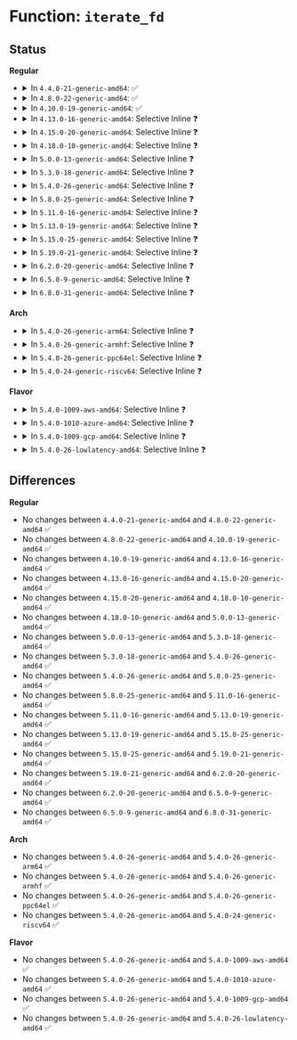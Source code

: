 # Function: <code>iterate_fd</code>

## Status
<b>Regular</b>
<ul>
<li>
<details>
<summary>In <code>4.4.0-21-generic-amd64</code>: ✅</summary>

```c
int iterate_fd(struct files_struct * files, unsigned int n, int (*)(const void *, struct file *, unsigned int) f, const void * p)
```

```json
{
  "name": "iterate_fd",
  "collision_type": "Unique Global",
  "inline_type": "No",
  "funcs": [
    {
      "addr": 18446744071581113248,
      "name": "iterate_fd",
      "external": true,
      "loc": "fs/file.c:960",
      "file": "fs/file.c",
      "inline": "seen, unknown",
      "caller_inline": [],
      "caller_func": [
        "security/apparmor/file.c:aa_inherit_files",
        "security/apparmor/file.c:aa_inherit_files",
        "drivers/tty/tty_io.c:__do_SAK",
        "net/core/netprio_cgroup.c:net_prio_attach",
        "net/core/netclassid_cgroup.c:update_classid"
      ]
    }
  ],
  "symbols": [
    {
      "addr": 18446744071581113248,
      "name": "iterate_fd",
      "section": ".text",
      "bind": "STB_GLOBAL",
      "size": 126
    }
  ]
}
```
</details>
</li>
<li>
<details>
<summary>In <code>4.8.0-22-generic-amd64</code>: ✅</summary>

```c
int iterate_fd(struct files_struct * files, unsigned int n, int (*)(const void *, struct file *, unsigned int) f, const void * p)
```

```json
{
  "name": "iterate_fd",
  "collision_type": "Unique Global",
  "inline_type": "No",
  "funcs": [
    {
      "addr": 18446744071581278976,
      "name": "iterate_fd",
      "external": true,
      "loc": "fs/file.c:966",
      "file": "fs/file.c",
      "inline": "seen, unknown",
      "caller_inline": [],
      "caller_func": [
        "security/apparmor/file.c:aa_inherit_files",
        "security/apparmor/file.c:aa_inherit_files",
        "drivers/tty/tty_io.c:__do_SAK",
        "net/core/netprio_cgroup.c:net_prio_attach",
        "net/core/netclassid_cgroup.c:update_classid"
      ]
    }
  ],
  "symbols": [
    {
      "addr": 18446744071581278976,
      "name": "iterate_fd",
      "section": ".text",
      "bind": "STB_GLOBAL",
      "size": 128
    }
  ]
}
```
</details>
</li>
<li>
<details>
<summary>In <code>4.10.0-19-generic-amd64</code>: ✅</summary>

```c
int iterate_fd(struct files_struct * files, unsigned int n, int (*)(const void *, struct file *, unsigned int) f, const void * p)
```

```json
{
  "name": "iterate_fd",
  "collision_type": "Unique Global",
  "inline_type": "No",
  "funcs": [
    {
      "addr": 18446744071581357424,
      "name": "iterate_fd",
      "external": true,
      "loc": "fs/file.c:966",
      "file": "fs/file.c",
      "inline": "seen, unknown",
      "caller_inline": [],
      "caller_func": [
        "security/apparmor/file.c:aa_inherit_files",
        "security/apparmor/file.c:aa_inherit_files",
        "drivers/tty/tty_io.c:__do_SAK",
        "net/core/netprio_cgroup.c:net_prio_attach",
        "net/core/netclassid_cgroup.c:write_classid",
        "net/core/netclassid_cgroup.c:cgrp_attach"
      ]
    }
  ],
  "symbols": [
    {
      "addr": 18446744071581357424,
      "name": "iterate_fd",
      "section": ".text",
      "bind": "STB_GLOBAL",
      "size": 128
    }
  ]
}
```
</details>
</li>
<li>
<details>
<summary>In <code>4.13.0-16-generic-amd64</code>: Selective Inline ❓</summary>

```c
int iterate_fd(struct files_struct * files, unsigned int n, int (*)(const void *, struct file *, unsigned int) f, const void * p)
```

```json
{
  "name": "iterate_fd",
  "collision_type": "Unique Global",
  "inline_type": "Selective",
  "funcs": [
    {
      "addr": 18446744071581414208,
      "name": "iterate_fd",
      "external": true,
      "loc": "fs/file.c:952",
      "file": "fs/file.c",
      "inline": "not declared, inlined",
      "caller_inline": [],
      "caller_func": [
        "security/apparmor/file.c:aa_inherit_files",
        "security/apparmor/file.c:aa_inherit_files",
        "net/core/netprio_cgroup.c:net_prio_attach",
        "net/core/netclassid_cgroup.c:write_classid",
        "net/core/netclassid_cgroup.c:cgrp_attach"
      ]
    }
  ],
  "symbols": [
    {
      "addr": 18446744071581414208,
      "name": "iterate_fd",
      "section": ".text",
      "bind": "STB_GLOBAL",
      "size": 132
    }
  ]
}
```
</details>
</li>
<li>
<details>
<summary>In <code>4.15.0-20-generic-amd64</code>: Selective Inline ❓</summary>

```c
int iterate_fd(struct files_struct * files, unsigned int n, int (*)(const void *, struct file *, unsigned int) f, const void * p)
```

```json
{
  "name": "iterate_fd",
  "collision_type": "Unique Global",
  "inline_type": "Selective",
  "funcs": [
    {
      "addr": 18446744071581555824,
      "name": "iterate_fd",
      "external": true,
      "loc": "fs/file.c:955",
      "file": "fs/file.c",
      "inline": "not declared, inlined",
      "caller_inline": [],
      "caller_func": [
        "security/apparmor/file.c:aa_inherit_files",
        "security/apparmor/file.c:aa_inherit_files",
        "net/core/netprio_cgroup.c:net_prio_attach",
        "net/core/netclassid_cgroup.c:write_classid",
        "net/core/netclassid_cgroup.c:cgrp_attach"
      ]
    }
  ],
  "symbols": [
    {
      "addr": 18446744071581555824,
      "name": "iterate_fd",
      "section": ".text",
      "bind": "STB_GLOBAL",
      "size": 134
    }
  ]
}
```
</details>
</li>
<li>
<details>
<summary>In <code>4.18.0-10-generic-amd64</code>: Selective Inline ❓</summary>

```c
int iterate_fd(struct files_struct * files, unsigned int n, int (*)(const void *, struct file *, unsigned int) f, const void * p)
```

```json
{
  "name": "iterate_fd",
  "collision_type": "Unique Global",
  "inline_type": "Selective",
  "funcs": [
    {
      "addr": 18446744071581711584,
      "name": "iterate_fd",
      "external": true,
      "loc": "fs/file.c:961",
      "file": "fs/file.c",
      "inline": "not declared, inlined",
      "caller_inline": [],
      "caller_func": [
        "security/apparmor/file.c:aa_inherit_files",
        "security/apparmor/file.c:aa_inherit_files",
        "net/core/netprio_cgroup.c:net_prio_attach",
        "net/core/netclassid_cgroup.c:write_classid",
        "net/core/netclassid_cgroup.c:cgrp_attach"
      ]
    }
  ],
  "symbols": [
    {
      "addr": 18446744071581711584,
      "name": "iterate_fd",
      "section": ".text",
      "bind": "STB_GLOBAL",
      "size": 130
    }
  ]
}
```
</details>
</li>
<li>
<details>
<summary>In <code>5.0.0-13-generic-amd64</code>: Selective Inline ❓</summary>

```c
int iterate_fd(struct files_struct * files, unsigned int n, int (*)(const void *, struct file *, unsigned int) f, const void * p)
```

```json
{
  "name": "iterate_fd",
  "collision_type": "Unique Global",
  "inline_type": "Selective",
  "funcs": [
    {
      "addr": 18446744071581797904,
      "name": "iterate_fd",
      "external": true,
      "loc": "fs/file.c:991",
      "file": "fs/file.c",
      "inline": "not declared, inlined",
      "caller_inline": [],
      "caller_func": [
        "security/apparmor/file.c:aa_inherit_files",
        "security/apparmor/file.c:aa_inherit_files",
        "net/core/netprio_cgroup.c:net_prio_attach",
        "net/core/netclassid_cgroup.c:write_classid",
        "net/core/netclassid_cgroup.c:cgrp_attach"
      ]
    }
  ],
  "symbols": [
    {
      "addr": 18446744071581797904,
      "name": "iterate_fd",
      "section": ".text",
      "bind": "STB_GLOBAL",
      "size": 130
    }
  ]
}
```
</details>
</li>
<li>
<details>
<summary>In <code>5.3.0-18-generic-amd64</code>: Selective Inline ❓</summary>

```c
int iterate_fd(struct files_struct * files, unsigned int n, int (*)(const void *, struct file *, unsigned int) f, const void * p)
```

```json
{
  "name": "iterate_fd",
  "collision_type": "Unique Global",
  "inline_type": "Selective",
  "funcs": [
    {
      "addr": 18446744071581916736,
      "name": "iterate_fd",
      "external": true,
      "loc": "fs/file.c:997",
      "file": "fs/file.c",
      "inline": "not declared, inlined",
      "caller_inline": [],
      "caller_func": [
        "security/apparmor/file.c:aa_inherit_files",
        "security/apparmor/file.c:aa_inherit_files",
        "net/core/netprio_cgroup.c:net_prio_attach",
        "net/core/netclassid_cgroup.c:write_classid",
        "net/core/netclassid_cgroup.c:cgrp_attach"
      ]
    }
  ],
  "symbols": [
    {
      "addr": 18446744071581916736,
      "name": "iterate_fd",
      "section": ".text",
      "bind": "STB_GLOBAL",
      "size": 135
    }
  ]
}
```
</details>
</li>
<li>
<details>
<summary>In <code>5.4.0-26-generic-amd64</code>: Selective Inline ❓</summary>

```c
int iterate_fd(struct files_struct * files, unsigned int n, int (*)(const void *, struct file *, unsigned int) f, const void * p)
```

```json
{
  "name": "iterate_fd",
  "collision_type": "Unique Global",
  "inline_type": "Selective",
  "funcs": [
    {
      "addr": 18446744071581989120,
      "name": "iterate_fd",
      "external": true,
      "loc": "fs/file.c:997",
      "file": "fs/file.c",
      "inline": "not declared, inlined",
      "caller_inline": [],
      "caller_func": [
        "security/apparmor/file.c:aa_inherit_files",
        "security/apparmor/file.c:aa_inherit_files",
        "net/core/netprio_cgroup.c:net_prio_attach",
        "net/core/netclassid_cgroup.c:update_classid_task"
      ]
    }
  ],
  "symbols": [
    {
      "addr": 18446744071581989120,
      "name": "iterate_fd",
      "section": ".text",
      "bind": "STB_GLOBAL",
      "size": 135
    }
  ]
}
```
</details>
</li>
<li>
<details>
<summary>In <code>5.8.0-25-generic-amd64</code>: Selective Inline ❓</summary>

```c
int iterate_fd(struct files_struct * files, unsigned int n, int (*)(const void *, struct file *, unsigned int) f, const void * p)
```

```json
{
  "name": "iterate_fd",
  "collision_type": "Unique Global",
  "inline_type": "Selective",
  "funcs": [
    {
      "addr": 18446744071582222864,
      "name": "iterate_fd",
      "external": true,
      "loc": "fs/file.c:1022",
      "file": "fs/file.c",
      "inline": "not declared, inlined",
      "caller_inline": [],
      "caller_func": [
        "security/selinux/hooks.c:selinux_bprm_committing_creds",
        "security/selinux/hooks.c:selinux_bprm_committing_creds",
        "security/apparmor/file.c:aa_inherit_files",
        "security/apparmor/file.c:aa_inherit_files",
        "net/core/netprio_cgroup.c:net_prio_attach",
        "net/core/netclassid_cgroup.c:update_classid_task"
      ]
    }
  ],
  "symbols": [
    {
      "addr": 18446744071582222864,
      "name": "iterate_fd",
      "section": ".text",
      "bind": "STB_GLOBAL",
      "size": 135
    }
  ]
}
```
</details>
</li>
<li>
<details>
<summary>In <code>5.11.0-16-generic-amd64</code>: Selective Inline ❓</summary>

```c
int iterate_fd(struct files_struct * files, unsigned int n, int (*)(const void *, struct file *, unsigned int) f, const void * p)
```

```json
{
  "name": "iterate_fd",
  "collision_type": "Unique Global",
  "inline_type": "Selective",
  "funcs": [
    {
      "addr": 18446744071582270608,
      "name": "iterate_fd",
      "external": true,
      "loc": "fs/file.c:1210",
      "file": "fs/file.c",
      "inline": "not declared, inlined",
      "caller_inline": [],
      "caller_func": [
        "security/selinux/hooks.c:selinux_bprm_committing_creds",
        "security/selinux/hooks.c:selinux_bprm_committing_creds",
        "security/apparmor/file.c:aa_inherit_files",
        "security/apparmor/file.c:aa_inherit_files",
        "net/core/netprio_cgroup.c:net_prio_attach",
        "net/core/netclassid_cgroup.c:update_classid_task"
      ]
    }
  ],
  "symbols": [
    {
      "addr": 18446744071582270608,
      "name": "iterate_fd",
      "section": ".text",
      "bind": "STB_GLOBAL",
      "size": 135
    }
  ]
}
```
</details>
</li>
<li>
<details>
<summary>In <code>5.13.0-19-generic-amd64</code>: Selective Inline ❓</summary>

```c
int iterate_fd(struct files_struct * files, unsigned int n, int (*)(const void *, struct file *, unsigned int) f, const void * p)
```

```json
{
  "name": "iterate_fd",
  "collision_type": "Unique Global",
  "inline_type": "Selective",
  "funcs": [
    {
      "addr": 18446744071582296112,
      "name": "iterate_fd",
      "external": true,
      "loc": "fs/file.c:1221",
      "file": "fs/file.c",
      "inline": "not declared, inlined",
      "caller_inline": [],
      "caller_func": [
        "security/selinux/hooks.c:selinux_bprm_committing_creds",
        "security/selinux/hooks.c:selinux_bprm_committing_creds",
        "security/apparmor/file.c:aa_inherit_files",
        "security/apparmor/file.c:aa_inherit_files",
        "net/core/netprio_cgroup.c:net_prio_attach",
        "net/core/netclassid_cgroup.c:write_classid",
        "net/core/netclassid_cgroup.c:cgrp_attach"
      ]
    }
  ],
  "symbols": [
    {
      "addr": 18446744071582296112,
      "name": "iterate_fd",
      "section": ".text",
      "bind": "STB_GLOBAL",
      "size": 131
    }
  ]
}
```
</details>
</li>
<li>
<details>
<summary>In <code>5.15.0-25-generic-amd64</code>: Selective Inline ❓</summary>

```c
int iterate_fd(struct files_struct * files, unsigned int n, int (*)(const void *, struct file *, unsigned int) f, const void * p)
```

```json
{
  "name": "iterate_fd",
  "collision_type": "Unique Global",
  "inline_type": "Selective",
  "funcs": [
    {
      "addr": 18446744071582615008,
      "name": "iterate_fd",
      "external": true,
      "loc": "fs/file.c:1287",
      "file": "fs/file.c",
      "inline": "not declared, inlined",
      "caller_inline": [],
      "caller_func": [
        "security/selinux/hooks.c:selinux_bprm_committing_creds",
        "security/selinux/hooks.c:selinux_bprm_committing_creds",
        "security/apparmor/file.c:aa_inherit_files",
        "security/apparmor/file.c:aa_inherit_files",
        "net/core/netprio_cgroup.c:net_prio_attach",
        "net/core/netclassid_cgroup.c:update_classid_task"
      ]
    }
  ],
  "symbols": [
    {
      "addr": 18446744071582615008,
      "name": "iterate_fd",
      "section": ".text",
      "bind": "STB_GLOBAL",
      "size": 131
    }
  ]
}
```
</details>
</li>
<li>
<details>
<summary>In <code>5.19.0-21-generic-amd64</code>: Selective Inline ❓</summary>

```c
int iterate_fd(struct files_struct * files, unsigned int n, int (*)(const void *, struct file *, unsigned int) f, const void * p)
```

```json
{
  "name": "iterate_fd",
  "collision_type": "Unique Global",
  "inline_type": "Selective",
  "funcs": [
    {
      "addr": 18446744071583149008,
      "name": "iterate_fd",
      "external": true,
      "loc": "fs/file.c:1289",
      "file": "fs/file.c",
      "inline": "not declared, inlined",
      "caller_inline": [],
      "caller_func": [
        "security/selinux/hooks.c:selinux_bprm_committing_creds",
        "security/selinux/hooks.c:selinux_bprm_committing_creds",
        "security/apparmor/file.c:aa_inherit_files",
        "security/apparmor/file.c:aa_inherit_files",
        "drivers/tty/tty_io.c:__do_SAK",
        "net/core/netprio_cgroup.c:net_prio_attach",
        "net/core/netclassid_cgroup.c:write_classid",
        "net/core/netclassid_cgroup.c:cgrp_attach"
      ]
    }
  ],
  "symbols": [
    {
      "addr": 18446744071583149008,
      "name": "iterate_fd",
      "section": ".text",
      "bind": "STB_GLOBAL",
      "size": 155
    }
  ]
}
```
</details>
</li>
<li>
<details>
<summary>In <code>6.2.0-20-generic-amd64</code>: Selective Inline ❓</summary>

```c
int iterate_fd(struct files_struct * files, unsigned int n, int (*)(const void *, struct file *, unsigned int) f, const void * p)
```

```json
{
  "name": "iterate_fd",
  "collision_type": "Unique Global",
  "inline_type": "Selective",
  "funcs": [
    {
      "addr": 18446744071583721776,
      "name": "iterate_fd",
      "external": true,
      "loc": "fs/file.c:1299",
      "file": "fs/file.c",
      "inline": "not declared, inlined",
      "caller_inline": [],
      "caller_func": [
        "security/selinux/hooks.c:selinux_bprm_committing_creds",
        "security/selinux/hooks.c:selinux_bprm_committing_creds",
        "security/apparmor/file.c:aa_inherit_files",
        "security/apparmor/file.c:aa_inherit_files",
        "drivers/tty/tty_io.c:__do_SAK",
        "net/core/netprio_cgroup.c:net_prio_attach",
        "net/core/netclassid_cgroup.c:write_classid",
        "net/core/netclassid_cgroup.c:cgrp_attach"
      ]
    }
  ],
  "symbols": [
    {
      "addr": 18446744071583721776,
      "name": "iterate_fd",
      "section": ".text",
      "bind": "STB_GLOBAL",
      "size": 155
    }
  ]
}
```
</details>
</li>
<li>
<details>
<summary>In <code>6.5.0-9-generic-amd64</code>: Selective Inline ❓</summary>

```c
int iterate_fd(struct files_struct * files, unsigned int n, int (*)(const void *, struct file *, unsigned int) f, const void * p)
```

```json
{
  "name": "iterate_fd",
  "collision_type": "Unique Global",
  "inline_type": "Selective",
  "funcs": [
    {
      "addr": 18446744071583938800,
      "name": "iterate_fd",
      "external": true,
      "loc": "fs/file.c:1314",
      "file": "fs/file.c",
      "inline": "not declared, inlined",
      "caller_inline": [],
      "caller_func": [
        "security/selinux/hooks.c:selinux_bprm_committing_creds",
        "security/selinux/hooks.c:selinux_bprm_committing_creds",
        "security/apparmor/file.c:aa_inherit_files",
        "security/apparmor/file.c:aa_inherit_files",
        "drivers/tty/tty_io.c:__do_SAK",
        "net/core/netprio_cgroup.c:net_prio_attach",
        "net/core/netclassid_cgroup.c:write_classid",
        "net/core/netclassid_cgroup.c:cgrp_attach"
      ]
    }
  ],
  "symbols": [
    {
      "addr": 18446744071583938800,
      "name": "iterate_fd",
      "section": ".text",
      "bind": "STB_GLOBAL",
      "size": 168
    }
  ]
}
```
</details>
</li>
<li>
<details>
<summary>In <code>6.8.0-31-generic-amd64</code>: Selective Inline ❓</summary>

```c
int iterate_fd(struct files_struct * files, unsigned int n, int (*)(const void *, struct file *, unsigned int) f, const void * p)
```

```json
{
  "name": "iterate_fd",
  "collision_type": "Unique Global",
  "inline_type": "Selective",
  "funcs": [
    {
      "addr": 18446744071584145440,
      "name": "iterate_fd",
      "external": true,
      "loc": "fs/file.c:1442",
      "file": "fs/file.c",
      "inline": "not declared, inlined",
      "caller_inline": [],
      "caller_func": [
        "security/selinux/hooks.c:selinux_bprm_committing_creds",
        "security/selinux/hooks.c:selinux_bprm_committing_creds",
        "security/apparmor/file.c:aa_inherit_files",
        "security/apparmor/file.c:aa_inherit_files",
        "drivers/tty/tty_io.c:__do_SAK",
        "net/core/netprio_cgroup.c:net_prio_attach",
        "net/core/netclassid_cgroup.c:update_classid_task"
      ]
    }
  ],
  "symbols": [
    {
      "addr": 18446744071584145440,
      "name": "iterate_fd",
      "section": ".text",
      "bind": "STB_GLOBAL",
      "size": 168
    }
  ]
}
```
</details>
</li>
</ul>
<b>Arch</b>
<ul>
<li>
<details>
<summary>In <code>5.4.0-26-generic-arm64</code>: Selective Inline ❓</summary>

```c
int iterate_fd(struct files_struct * files, unsigned int n, int (*)(const void *, struct file *, unsigned int) f, const void * p)
```

```json
{
  "name": "iterate_fd",
  "collision_type": "Unique Global",
  "inline_type": "Selective",
  "funcs": [
    {
      "addr": 18446603336493503168,
      "name": "iterate_fd",
      "external": true,
      "loc": "fs/file.c:997",
      "file": "fs/file.c",
      "inline": "not declared, inlined",
      "caller_inline": [],
      "caller_func": [
        "security/apparmor/file.c:aa_inherit_files",
        "security/apparmor/file.c:aa_inherit_files",
        "net/core/netprio_cgroup.c:net_prio_attach",
        "net/core/netclassid_cgroup.c:update_classid_task"
      ]
    }
  ],
  "symbols": [
    {
      "addr": 18446603336493503168,
      "name": "iterate_fd",
      "section": ".text",
      "bind": "STB_GLOBAL",
      "size": 232
    }
  ]
}
```
</details>
</li>
<li>
<details>
<summary>In <code>5.4.0-26-generic-armhf</code>: Selective Inline ❓</summary>

```c
int iterate_fd(struct files_struct * files, unsigned int n, int (*)(const void *, struct file *, unsigned int) f, const void * p)
```

```json
{
  "name": "iterate_fd",
  "collision_type": "Unique Global",
  "inline_type": "Selective",
  "funcs": [
    {
      "addr": 3227060212,
      "name": "iterate_fd",
      "external": true,
      "loc": "fs/file.c:997",
      "file": "fs/file.c",
      "inline": "not declared, inlined",
      "caller_inline": [],
      "caller_func": [
        "security/apparmor/file.c:aa_inherit_files",
        "security/apparmor/file.c:aa_inherit_files",
        "net/core/netprio_cgroup.c:net_prio_attach",
        "net/core/netclassid_cgroup.c:update_classid_task"
      ]
    }
  ],
  "symbols": [
    {
      "addr": 3227060212,
      "name": "iterate_fd",
      "section": ".text",
      "bind": "STB_GLOBAL",
      "size": 156
    }
  ]
}
```
</details>
</li>
<li>
<details>
<summary>In <code>5.4.0-26-generic-ppc64el</code>: Selective Inline ❓</summary>

```c
int iterate_fd(struct files_struct * files, unsigned int n, int (*)(const void *, struct file *, unsigned int) f, const void * p)
```

```json
{
  "name": "iterate_fd",
  "collision_type": "Unique Global",
  "inline_type": "Selective",
  "funcs": [
    {
      "addr": 13835058055287066752,
      "name": "iterate_fd",
      "external": true,
      "loc": "fs/file.c:997",
      "file": "fs/file.c",
      "inline": "not declared, inlined",
      "caller_inline": [],
      "caller_func": [
        "security/apparmor/file.c:aa_inherit_files",
        "security/apparmor/file.c:aa_inherit_files",
        "security/apparmor/file.c:aa_inherit_files",
        "net/core/netprio_cgroup.c:net_prio_attach",
        "net/core/netclassid_cgroup.c:update_classid_task"
      ]
    }
  ],
  "symbols": [
    {
      "addr": 13835058055287066752,
      "name": "iterate_fd",
      "section": ".text",
      "bind": "STB_GLOBAL",
      "size": 304
    }
  ]
}
```
</details>
</li>
<li>
<details>
<summary>In <code>5.4.0-24-generic-riscv64</code>: Selective Inline ❓</summary>

```c
int iterate_fd(struct files_struct * files, unsigned int n, int (*)(const void *, struct file *, unsigned int) f, const void * p)
```

```json
{
  "name": "iterate_fd",
  "collision_type": "Unique Global",
  "inline_type": "Selective",
  "funcs": [
    {
      "addr": 18446743936273175492,
      "name": "iterate_fd",
      "external": true,
      "loc": "fs/file.c:997",
      "file": "fs/file.c",
      "inline": "not declared, inlined",
      "caller_inline": [],
      "caller_func": [
        "security/apparmor/file.c:aa_inherit_files",
        "security/apparmor/file.c:aa_inherit_files",
        "security/apparmor/file.c:aa_inherit_files",
        "net/core/netprio_cgroup.c:net_prio_attach",
        "net/core/netclassid_cgroup.c:update_classid_task"
      ]
    }
  ],
  "symbols": [
    {
      "addr": 18446743936273175492,
      "name": "iterate_fd",
      "section": ".text",
      "bind": "STB_GLOBAL",
      "size": 192
    }
  ]
}
```
</details>
</li>
</ul>
<b>Flavor</b>
<ul>
<li>
<details>
<summary>In <code>5.4.0-1009-aws-amd64</code>: Selective Inline ❓</summary>

```c
int iterate_fd(struct files_struct * files, unsigned int n, int (*)(const void *, struct file *, unsigned int) f, const void * p)
```

```json
{
  "name": "iterate_fd",
  "collision_type": "Unique Global",
  "inline_type": "Selective",
  "funcs": [
    {
      "addr": 18446744071581957856,
      "name": "iterate_fd",
      "external": true,
      "loc": "fs/file.c:997",
      "file": "fs/file.c",
      "inline": "not declared, inlined",
      "caller_inline": [],
      "caller_func": [
        "security/apparmor/file.c:aa_inherit_files",
        "security/apparmor/file.c:aa_inherit_files",
        "net/core/netprio_cgroup.c:net_prio_attach",
        "net/core/netclassid_cgroup.c:update_classid_task"
      ]
    }
  ],
  "symbols": [
    {
      "addr": 18446744071581957856,
      "name": "iterate_fd",
      "section": ".text",
      "bind": "STB_GLOBAL",
      "size": 135
    }
  ]
}
```
</details>
</li>
<li>
<details>
<summary>In <code>5.4.0-1010-azure-amd64</code>: Selective Inline ❓</summary>

```c
int iterate_fd(struct files_struct * files, unsigned int n, int (*)(const void *, struct file *, unsigned int) f, const void * p)
```

```json
{
  "name": "iterate_fd",
  "collision_type": "Unique Global",
  "inline_type": "Selective",
  "funcs": [
    {
      "addr": 18446744071581895424,
      "name": "iterate_fd",
      "external": true,
      "loc": "fs/file.c:997",
      "file": "fs/file.c",
      "inline": "not declared, inlined",
      "caller_inline": [],
      "caller_func": [
        "security/apparmor/file.c:aa_inherit_files",
        "security/apparmor/file.c:aa_inherit_files",
        "net/core/netprio_cgroup.c:net_prio_attach",
        "net/core/netclassid_cgroup.c:update_classid_task"
      ]
    }
  ],
  "symbols": [
    {
      "addr": 18446744071581895424,
      "name": "iterate_fd",
      "section": ".text",
      "bind": "STB_GLOBAL",
      "size": 135
    }
  ]
}
```
</details>
</li>
<li>
<details>
<summary>In <code>5.4.0-1009-gcp-amd64</code>: Selective Inline ❓</summary>

```c
int iterate_fd(struct files_struct * files, unsigned int n, int (*)(const void *, struct file *, unsigned int) f, const void * p)
```

```json
{
  "name": "iterate_fd",
  "collision_type": "Unique Global",
  "inline_type": "Selective",
  "funcs": [
    {
      "addr": 18446744071581949168,
      "name": "iterate_fd",
      "external": true,
      "loc": "fs/file.c:997",
      "file": "fs/file.c",
      "inline": "not declared, inlined",
      "caller_inline": [],
      "caller_func": [
        "security/apparmor/file.c:aa_inherit_files",
        "security/apparmor/file.c:aa_inherit_files",
        "net/core/netprio_cgroup.c:net_prio_attach",
        "net/core/netclassid_cgroup.c:update_classid_task"
      ]
    }
  ],
  "symbols": [
    {
      "addr": 18446744071581949168,
      "name": "iterate_fd",
      "section": ".text",
      "bind": "STB_GLOBAL",
      "size": 135
    }
  ]
}
```
</details>
</li>
<li>
<details>
<summary>In <code>5.4.0-26-lowlatency-amd64</code>: Selective Inline ❓</summary>

```c
int iterate_fd(struct files_struct * files, unsigned int n, int (*)(const void *, struct file *, unsigned int) f, const void * p)
```

```json
{
  "name": "iterate_fd",
  "collision_type": "Unique Global",
  "inline_type": "Selective",
  "funcs": [
    {
      "addr": 18446744071582020656,
      "name": "iterate_fd",
      "external": true,
      "loc": "fs/file.c:997",
      "file": "fs/file.c",
      "inline": "not declared, inlined",
      "caller_inline": [],
      "caller_func": [
        "security/apparmor/file.c:aa_inherit_files",
        "security/apparmor/file.c:aa_inherit_files",
        "net/core/netprio_cgroup.c:net_prio_attach",
        "net/core/netclassid_cgroup.c:update_classid_task"
      ]
    }
  ],
  "symbols": [
    {
      "addr": 18446744071582020656,
      "name": "iterate_fd",
      "section": ".text",
      "bind": "STB_GLOBAL",
      "size": 142
    }
  ]
}
```
</details>
</li>
</ul>

## Differences
<b>Regular</b>
<ul>
<li>
No changes between <code>4.4.0-21-generic-amd64</code> and <code>4.8.0-22-generic-amd64</code> ✅
</li>
<li>
No changes between <code>4.8.0-22-generic-amd64</code> and <code>4.10.0-19-generic-amd64</code> ✅
</li>
<li>
No changes between <code>4.10.0-19-generic-amd64</code> and <code>4.13.0-16-generic-amd64</code> ✅
</li>
<li>
No changes between <code>4.13.0-16-generic-amd64</code> and <code>4.15.0-20-generic-amd64</code> ✅
</li>
<li>
No changes between <code>4.15.0-20-generic-amd64</code> and <code>4.18.0-10-generic-amd64</code> ✅
</li>
<li>
No changes between <code>4.18.0-10-generic-amd64</code> and <code>5.0.0-13-generic-amd64</code> ✅
</li>
<li>
No changes between <code>5.0.0-13-generic-amd64</code> and <code>5.3.0-18-generic-amd64</code> ✅
</li>
<li>
No changes between <code>5.3.0-18-generic-amd64</code> and <code>5.4.0-26-generic-amd64</code> ✅
</li>
<li>
No changes between <code>5.4.0-26-generic-amd64</code> and <code>5.8.0-25-generic-amd64</code> ✅
</li>
<li>
No changes between <code>5.8.0-25-generic-amd64</code> and <code>5.11.0-16-generic-amd64</code> ✅
</li>
<li>
No changes between <code>5.11.0-16-generic-amd64</code> and <code>5.13.0-19-generic-amd64</code> ✅
</li>
<li>
No changes between <code>5.13.0-19-generic-amd64</code> and <code>5.15.0-25-generic-amd64</code> ✅
</li>
<li>
No changes between <code>5.15.0-25-generic-amd64</code> and <code>5.19.0-21-generic-amd64</code> ✅
</li>
<li>
No changes between <code>5.19.0-21-generic-amd64</code> and <code>6.2.0-20-generic-amd64</code> ✅
</li>
<li>
No changes between <code>6.2.0-20-generic-amd64</code> and <code>6.5.0-9-generic-amd64</code> ✅
</li>
<li>
No changes between <code>6.5.0-9-generic-amd64</code> and <code>6.8.0-31-generic-amd64</code> ✅
</li>
</ul>
<b>Arch</b>
<ul>
<li>
No changes between <code>5.4.0-26-generic-amd64</code> and <code>5.4.0-26-generic-arm64</code> ✅
</li>
<li>
No changes between <code>5.4.0-26-generic-amd64</code> and <code>5.4.0-26-generic-armhf</code> ✅
</li>
<li>
No changes between <code>5.4.0-26-generic-amd64</code> and <code>5.4.0-26-generic-ppc64el</code> ✅
</li>
<li>
No changes between <code>5.4.0-26-generic-amd64</code> and <code>5.4.0-24-generic-riscv64</code> ✅
</li>
</ul>
<b>Flavor</b>
<ul>
<li>
No changes between <code>5.4.0-26-generic-amd64</code> and <code>5.4.0-1009-aws-amd64</code> ✅
</li>
<li>
No changes between <code>5.4.0-26-generic-amd64</code> and <code>5.4.0-1010-azure-amd64</code> ✅
</li>
<li>
No changes between <code>5.4.0-26-generic-amd64</code> and <code>5.4.0-1009-gcp-amd64</code> ✅
</li>
<li>
No changes between <code>5.4.0-26-generic-amd64</code> and <code>5.4.0-26-lowlatency-amd64</code> ✅
</li>
</ul>
